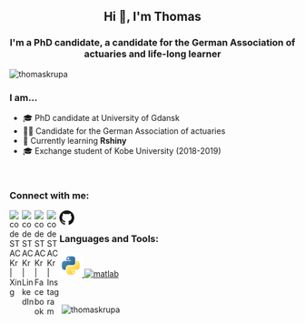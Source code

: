 <h2 align="center">Hi 👋, I'm Thomas</h2>
<h3 align="center">I'm a PhD candidate, a candidate for the German Association of actuaries and life-long learner</h3>

<p align="left"> <img src="https://komarev.com/ghpvc/?username=thomaskrupa&label=Profile%20views&color=0e75b6&style=flat" alt="thomaskrupa" /> </p>


### I am...
* 🎓 PhD candidate at University of Gdansk
* 👨‍💻 Candidate for the German Association of actuaries
* 🔭 Currently learning **Rshiny**
* 🎓 Exchange student of Kobe University (2018-2019)


<br />

### Connect with me:


[<img align="left" alt="codeSTACKr | Xing" width="22px" src="https://cdn.jsdelivr.net/npm/simple-icons@v3/icons/xing.svg" />][xing]
[<img align="left" alt="codeSTACKr | LinkedIn" width="22px" src="https://cdn.jsdelivr.net/npm/simple-icons@v3/icons/linkedin.svg" />][linkedin]
[<img align="left" alt="codeSTACKr | Facebook" width="22px" src="https://cdn.jsdelivr.net/npm/simple-icons@v3/icons/facebook.svg" />][facebook]
[<img align="left" alt="codeSTACKr | Instagram" width="22px" src="https://cdn.jsdelivr.net/npm/simple-icons@v3/icons/instagram.svg" />][instagram]
[<img align="left" alt="GitHub" width="26px" src="https://raw.githubusercontent.com/github/explore/78df643247d429f6cc873026c0622819ad797942/topics/github/github.png" />][github]



<br />

### Languages and Tools:

<p align="left"> 
    <a href="https://www.python.org" target="_blank"> <img src="https://raw.githubusercontent.com/devicons/devicon/master/icons/python/python-original.svg" alt="python" width="40" height="40"/> </a>  
  <a href="https://www.mathworks.com/" target="_blank"> <img src="https://upload.wikimedia.org/wikipedia/commons/2/21/Matlab_Logo.png" alt="matlab" width="40" height="40"/> </a> 
</p>




<br />


<p>&nbsp;<img align="center" src="https://github-readme-stats.vercel.app/api?username=thomaskrupa&show_icons=true&locale=en" alt="thomaskrupa" /></p>



[xing]: https://www.xing.com/profile/Thomas_Krupa/cv
[facebook]: https://www.facebook.com/thomas.krupa.71/
[instagram]: https://www.instagram.com/thomas_krupa_/
[linkedin]: https://www.linkedin.com/in/thomas-krupa-a96295102/
[github]: https://github.com/thomaskrupa/thomaskrupa







<!--
**thomaskrupa/thomaskrupa** is a ✨ _special_ ✨ repository because its `README.md` (this file) appears on your GitHub profile.

Here are some ideas to get you started:

- 🔭 I’m currently working on ...
- 🌱 I’m currently learning ...
- 👯 I’m looking to collaborate on ...
- 🤔 I’m looking for help with ...
- 💬 Ask me about ...
- 📫 How to reach me: ...
- 😄 Pronouns: ...
- ⚡ Fun fact: ...
-->
